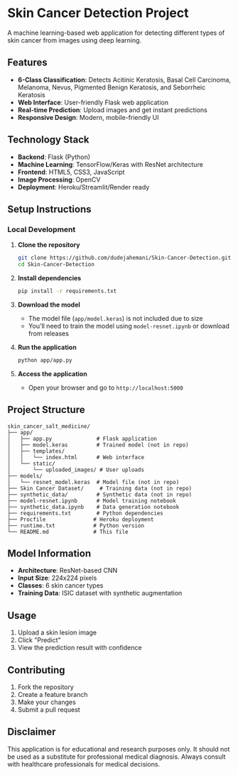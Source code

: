 ﻿# Skin Cancer Detection Project

A machine learning-based web application for detecting different types of skin cancer from images using deep learning.

## Features

- **6-Class Classification**: Detects Acitinic Keratosis, Basal Cell Carcinoma, Melanoma, Nevus, Pigmented Benign Keratosis, and Seborrheic Keratosis
- **Web Interface**: User-friendly Flask web application
- **Real-time Prediction**: Upload images and get instant predictions
- **Responsive Design**: Modern, mobile-friendly UI

## Technology Stack

- **Backend**: Flask (Python)
- **Machine Learning**: TensorFlow/Keras with ResNet architecture
- **Frontend**: HTML5, CSS3, JavaScript
- **Image Processing**: OpenCV
- **Deployment**: Heroku/Streamlit/Render ready

## Setup Instructions

### Local Development

1. **Clone the repository**
   ```bash
   git clone https://github.com/dudejahemani/Skin-Cancer-Detection.git
   cd Skin-Cancer-Detection
   ```

2. **Install dependencies**
   ```bash
   pip install -r requirements.txt
   ```

3. **Download the model**
   - The model file (`app/model.keras`) is not included due to size
   - You'll need to train the model using `model-resnet.ipynb` or download from releases

4. **Run the application**
   ```bash
   python app/app.py
   ```

5. **Access the application**
   - Open your browser and go to `http://localhost:5000`

## Project Structure

```
skin_cancer_salt_medicine/
├── app/
│   ├── app.py              # Flask application
│   ├── model.keras         # Trained model (not in repo)
│   ├── templates/
│   │   └── index.html      # Web interface
│   └── static/
│       └── uploaded_images/ # User uploads
├── models/
│   └── resnet_model.keras  # Model file (not in repo)
├── Skin Cancer Dataset/     # Training data (not in repo)
├── synthetic_data/         # Synthetic data (not in repo)
├── model-resnet.ipynb      # Model training notebook
├── synthetic_data.ipynb    # Data generation notebook
├── requirements.txt        # Python dependencies
├── Procfile               # Heroku deployment
├── runtime.txt            # Python version
└── README.md              # This file
```

## Model Information

- **Architecture**: ResNet-based CNN
- **Input Size**: 224x224 pixels
- **Classes**: 6 skin cancer types
- **Training Data**: ISIC dataset with synthetic augmentation

## Usage

1. Upload a skin lesion image
2. Click "Predict"
3. View the prediction result with confidence

## Contributing

1. Fork the repository
2. Create a feature branch
3. Make your changes
4. Submit a pull request

## Disclaimer

This application is for educational and research purposes only. It should not be used as a substitute for professional medical diagnosis. Always consult with healthcare professionals for medical decisions.

